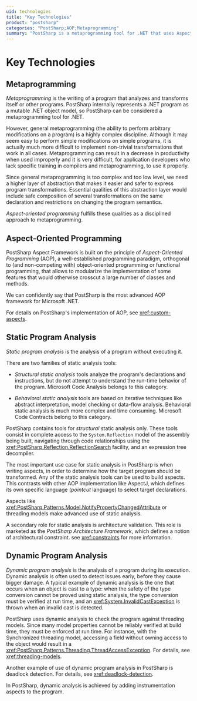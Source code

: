 ```yaml
---
uid: technologies
title: "Key Technologies"
product: "postsharp"
categories: "PostSharp;AOP;Metaprogramming"
summary: "PostSharp is a metaprogramming tool for .NET that uses Aspect-Oriented Programming (AOP) for program transformations. It also uses static and dynamic program analysis for structural analysis and runtime checks respectively."
---
```

# Key Technologies


## Metaprogramming

*Metaprogramming* is the writing of a program that analyzes and transforms itself or other programs. PostSharp internally represents a .NET program as a mutable .NET object model, so PostSharp can be considered a metaprogramming tool for .NET. 

However, general metaprogramming (the ability to perform arbitrary modifications on a program) is a highly complex discipline. Although it may seem easy to perform simple modifications on simple programs, it is actually much more difficult to implement non-trivial transformations that work in all cases. Metaprogramming can result in a decrease in productivity when used improperly and it is very difficult, for application developers who lack specific training in compilers and metaprogramming, to use it properly.

Since general metaprogramming is too complex and too low level, we need a higher layer of abstraction that makes it easier and safer to express program transformations. Essential qualities of this abstraction layer would include safe composition of several transformations on the same declaration and restrictions on changing the program semantics.

*Aspect-oriented programming* fulfills these qualities as a disciplined approach to metaprogramming. 


## Aspect-Oriented Programming

PostSharp Aspect Framework is built on the principle of *Aspect-Oriented Programming* (AOP), a well-established programming paradigm, orthogonal to (and non-competing with) object-oriented programming or functional programming, that allows to modularize the implementation of some features that would otherwise crosscut a large number of classes and methods. 

We can confidently say that PostSharp is the most advanced AOP framework for Microsoft .NET.

For details on PostSharp's implementation of AOP, see <xref:custom-aspects>. 


## Static Program Analysis

*Static program analysis* is the analysis of a program without executing it. 

There are two families of static analysis tools:

* *Structural static analysis* tools analyze the program's declarations and instructions, but do not attempt to understand the run-time behavior of the program. Microsoft Code Analysis belongs to this category. 

* *Behavioral static analysis* tools are based on iterative techniques like abstract interpretation, model checking or data-flow analysis. Behavioral static analysis is much more complex and time consuming. Microsoft Code Contracts belong to this category. 

PostSharp contains tools for *structural* static analysis only. These tools consist in complete access to the `System.Reflection` model of the assembly being built, navigating through code relationships using the <xref:PostSharp.Reflection.ReflectionSearch> facility, and an expression tree decompiler. 

The most important use case for static analysis in PostSharp is when writing aspects, in order to determine how the target program should be transformed. Any of the static analysis tools can be used to build aspects. This contrasts with other AOP implementation like AspectJ, which defines its own specific language (*pointcut* language) to select target declarations. 

Aspects like <xref:PostSharp.Patterns.Model.NotifyPropertyChangedAttribute> or threading models make advanced use of static analysis. 

A secondary role for static analysis is architecture validation. This role is marketed as the *PostSharp Architecture Framework*, which defines a notion of architectural constraint. see <xref:constraints> for more information. 


## Dynamic Program Analysis

*Dynamic program analysis* is the analysis of a program during its execution. Dynamic analysis is often used to detect issues early, before they cause bigger damage. A typical example of dynamic analysis is the one that occurs when an object is cast to a type: when the safety of the type conversion cannot be proved using static analysis, the type conversion must be verified at run time, and an <xref:System.InvalidCastException> is thrown when an invalid cast is detected. 



PostSharp uses dynamic analysis to check the program against threading models. Since many model properties cannot be reliably verified at build time, they must be enforced at run time. For instance, with the Synchronized threading model, accessing a field without owning access to the object would result in a <xref:PostSharp.Patterns.Threading.ThreadAccessException>. For details, see <xref:threading-models>. 

Another example of use of dynamic program analysis in PostSharp is deadlock detection. For details, see <xref:deadlock-detection>. 

In PostSharp, dynamic analysis is achieved by adding instrumentation aspects to the program.


